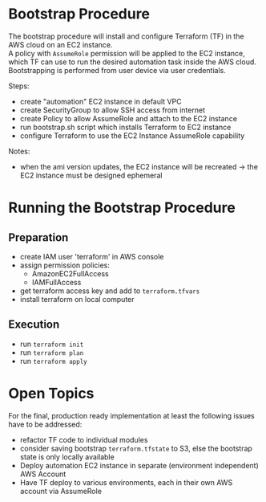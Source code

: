 # Bootstrap Procedure

The bootstrap procedure will install and configure Terraform (TF) in the AWS cloud on an EC2 instance.  
A policy with `AssumeRole` permission will be applied to the EC2 instance, which TF can use to run the desired automation
task inside the AWS cloud.  
Bootstrapping is performed from user device via user credentials. 

Steps:

- create "automation" EC2 instance in default VPC
- create SecurityGroup to allow SSH access from internet
- create Policy to allow AssumeRole and attach to the EC2 instance
- run bootstrap.sh script which installs Terraform to EC2 instance
- configure Terraform to use the EC2 Instance AssumeRole capability

Notes:

- when the ami version updates, the EC2 instance will be recreated -> the EC2 instance must be designed ephemeral

# Running the Bootstrap Procedure

## Preparation
- create IAM user 'terraform' in AWS console
- assign permission policies:
   - AmazonEC2FullAccess
   - IAMFullAccess
- get terraform access key and add to `terraform.tfvars`
- install terraform on local computer

## Execution
- run `terraform init`
- run `terraform plan`
- run `terraform apply`

# Open Topics

For the final, production ready implementation at least the following issues have to be addressed:

- refactor TF code to individual modules
- consider saving bootstrap `terraform.tfstate` to S3, else the bootstrap state is only locally available
- Deploy automation EC2 instance in separate (environment independent) AWS Account
- Have TF deploy to various environments, each in their own AWS account via AssumeRole